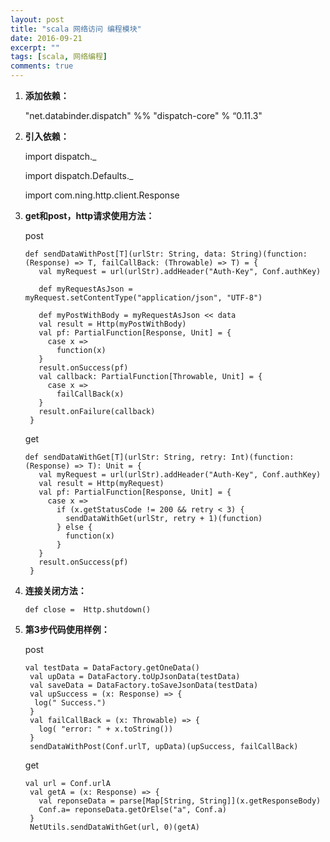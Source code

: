 ```yaml
---
layout: post
title: "scala 网络访问 编程模块"
date: 2016-09-21
excerpt: ""
tags: [scala, 网络编程]
comments: true
---
```


1. **添加依赖：**

	"net.databinder.dispatch" %% "dispatch-core" % “0.11.3"

2. **引入依赖：**

	import dispatch._
	
	import dispatch.Defaults._
	
	import com.ning.http.client.Response

3. **get和post，http请求使用方法：**

	post
	
	<pre><code>def sendDataWithPost[T](urlStr: String, data: String)(function: (Response) => T, failCallBack: (Throwable) => T) = {
	  val myRequest = url(urlStr).addHeader("Auth-Key", Conf.authKey)
	
	  def myRequestAsJson = myRequest.setContentType("application/json", "UTF-8")
	
	  def myPostWithBody = myRequestAsJson << data
	  val result = Http(myPostWithBody)	
	  val pf: PartialFunction[Response, Unit] = {
	    case x =>	
	      function(x)	
	  }	
	  result.onSuccess(pf)	
	  val callback: PartialFunction[Throwable, Unit] = {
	    case x =>	
	      failCallBack(x)	
	  }	
	  result.onFailure(callback)	
	}</code></pre>
		
	get
	
	<pre><code>def sendDataWithGet[T](urlStr: String, retry: Int)(function: (Response) => T): Unit = {
	  val myRequest = url(urlStr).addHeader("Auth-Key", Conf.authKey)
	  val result = Http(myRequest)	
	  val pf: PartialFunction[Response, Unit] = {
	    case x =>	
	      if (x.getStatusCode != 200 && retry < 3) {
	        sendDataWithGet(urlStr, retry + 1)(function)
	      } else {	
	        function(x)	
	      }	
	  }	
	  result.onSuccess(pf)	
	}</code></pre>

4. **连接关闭方法：**

	<pre><code>def close =  Http.shutdown()</code></pre>

5. **第3步代码使用样例：**

	post
	
	<pre><code>val testData = DataFactory.getOneData()
	val upData = DataFactory.toUpJsonData(testData)
	val saveData = DataFactory.toSaveJsonData(testData)
	val upSuccess = (x: Response) => {	
	 log(" Success.")	
	}	
	val failCallBack = (x: Throwable) => {	
	  log( "error: " + x.toString())	
	}	
	sendDataWithPost(Conf.urlT, upData)(upSuccess, failCallBack)</pre></code>
	
	get
	
	<pre><code>val url = Conf.urlA	
	val getA = (x: Response) => {	
	  val reponseData = parse[Map[String, String]](x.getResponseBody)
	  Conf.a= reponseData.getOrElse("a", Conf.a)
	}
	NetUtils.sendDataWithGet(url, 0)(getA)</code></pre>